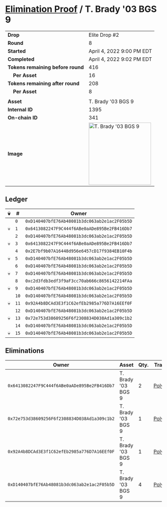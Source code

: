 # [Elimination Proof](./readme.md) / T. Brady &#039;03 BGS 9

|||
|---|---|
| **Drop** | Elite Drop #2 |
| **Round** | 8 |
| **Started** | April 4, 2022 9:00 PM EDT |
| **Completed** | April 4, 2022 9:02 PM EDT |
| **Tokens remaining before round** | 416 |
| **&nbsp;&nbsp;&nbsp;&nbsp;Per Asset** | 16 |
| **Tokens remaining after round** | 208 |
| **&nbsp;&nbsp;&nbsp;&nbsp;Per Asset** | 8 |
| | |
| **Asset** | T. Brady &#039;03 BGS 9 |
| **Internal ID** | 1395 |
| **On-chain ID** | 341 |
| **Image** | <img src="https://tcdn.blokpax.com/95e5eeed-5f01-424a-85e1-a7c41905859a/4a8d1ed8d5272ae109258b1dda882a0dd6489d1f3d82dfa58009435fee29edb6.png" height="200" alt="T. Brady &#039;03 BGS 9" /> |

## Ledger

| 💀 | # | Owner |
| --- | --- | --- |
|  | `0` | `0xD140407bfE76Ab48081b3dc063ab2e1ac2F05b5D` |
| 💀 | `1` | `0x6413082247F9C444f6ABe0aADe895Be2FB416Db7` |
|  | `2` | `0xD140407bfE76Ab48081b3dc063ab2e1ac2F05b5D` |
| 💀 | `3` | `0x6413082247F9C444f6ABe0aADe895Be2FB416Db7` |
|  | `4` | `0x2E7bf9b07A16448d956e6457cD17f9384EB10F4b` |
| 💀 | `5` | `0xD140407bfE76Ab48081b3dc063ab2e1ac2F05b5D` |
|  | `6` | `0xD140407bfE76Ab48081b3dc063ab2e1ac2F05b5D` |
| 💀 | `7` | `0xD140407bfE76Ab48081b3dc063ab2e1ac2F05b5D` |
|  | `8` | `0xc2d3fdb3edf3f9aF3cc70ab666c8656142214FAa` |
| 💀 | `9` | `0xD140407bfE76Ab48081b3dc063ab2e1ac2F05b5D` |
|  | `10` | `0xD140407bfE76Ab48081b3dc063ab2e1ac2F05b5D` |
| 💀 | `11` | `0x92A4b8DCAd3E3f1C62efEb2985a776D7A16EEf0F` |
|  | `12` | `0xD140407bfE76Ab48081b3dc063ab2e1ac2F05b5D` |
| 💀 | `13` | `0x72e753d38609256F6f2308834D038Ad1a309c1b2` |
|  | `14` | `0xD140407bfE76Ab48081b3dc063ab2e1ac2F05b5D` |
| 💀 | `15` | `0xD140407bfE76Ab48081b3dc063ab2e1ac2F05b5D` |


## Eliminations

| Owner | Asset | Qty. | Transaction |
| --- | --- | --- | --- |
| `0x6413082247F9C444f6ABe0aADe895Be2FB416Db7` | T. Brady '03 BGS 9 | 2 | [Polygonscan](https://polygonscan.com/tx/0xe59aba51bcb39a0ae88ba0578efa99579723ce29c7f2bbab1cf6c88983d8a944) |
| `0x72e753d38609256F6f2308834D038Ad1a309c1b2` | T. Brady '03 BGS 9 | 1 | [Polygonscan](https://polygonscan.com/tx/0x48e106fdce47b8f806c08e2d0d75bbef302c865e8751347ed62d2a7f9d15381d) |
| `0x92A4b8DCAd3E3f1C62efEb2985a776D7A16EEf0F` | T. Brady '03 BGS 9 | 1 | [Polygonscan](https://polygonscan.com/tx/0xfaf2763e38bbf9480c1b80e2593f6afa5d79c358ca1c3243547fb7914548a8a8) |
| `0xD140407bfE76Ab48081b3dc063ab2e1ac2F05b5D` | T. Brady '03 BGS 9 | 4 | [Polygonscan](https://polygonscan.com/tx/0x0fc13e9fd692cc7dec94a2c197424cdcc48b584e0f03cbd71ef66e04990270de) |
